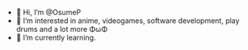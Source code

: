 - 👋 Hi, I’m @OsumeP
- 👀 I’m interested in anime, videogames, software development, play drums and a lot more ΦωΦ
- 🌱 I’m currently learning.
